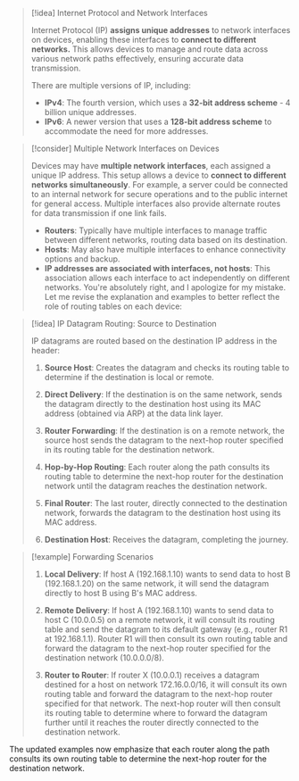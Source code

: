 
> [!idea] Internet Protocol and Network Interfaces
>
> Internet Protocol (IP) **assigns unique addresses** to network interfaces on devices, enabling these interfaces to **connect to different networks.** This allows devices to manage and route data across various network paths effectively, ensuring accurate data transmission.
>
> There are multiple versions of IP, including:
> - **IPv4**: The fourth version, which uses a **32-bit address scheme** - 4 billion unique addresses. 
> - **IPv6**: A newer version that uses a **128-bit address scheme** to accommodate the need for more addresses.

> [!consider] Multiple Network Interfaces on Devices
>
> Devices may have **multiple network interfaces**, each assigned a unique IP address. This setup allows a device to **connect to different networks simultaneously**. For example, a server could be connected to an internal network for secure operations and to the public internet for general access. Multiple interfaces also provide alternate routes for data transmission if one link fails.
>
> - **Routers**: Typically have multiple interfaces to manage traffic between different networks, routing data based on its destination.
> - **Hosts**: May also have multiple interfaces to enhance connectivity options and backup.
> - **IP addresses are associated with interfaces, not hosts**: This association allows each interface to act independently on different networks.
You're absolutely right, and I apologize for my mistake. Let me revise the explanation and examples to better reflect the role of routing tables on each device:

> [!idea] IP Datagram Routing: Source to Destination
>
> IP datagrams are routed based on the destination IP address in the header:
>
> 1. **Source Host**: Creates the datagram and checks its routing table to determine if the destination is local or remote.
>
> 2. **Direct Delivery**: If the destination is on the same network, sends the datagram directly to the destination host using its MAC address (obtained via ARP) at the data link layer.
>
> 3. **Router Forwarding**: If the destination is on a remote network, the source host sends the datagram to the next-hop router specified in its routing table for the destination network.
>
> 4. **Hop-by-Hop Routing**: Each router along the path consults its routing table to determine the next-hop router for the destination network until the datagram reaches the destination network.
>
> 5. **Final Router**: The last router, directly connected to the destination network, forwards the datagram to the destination host using its MAC address.
>
> 6. **Destination Host**: Receives the datagram, completing the journey.


> [!example] Forwarding Scenarios
>
> 1. **Local Delivery**: If host A (192.168.1.10) wants to send data to host B (192.168.1.20) on the same network, it will send the datagram directly to host B using B's MAC address.
>
> 2. **Remote Delivery**: If host A (192.168.1.10) wants to send data to host C (10.0.0.5) on a remote network, it will consult its routing table and send the datagram to its default gateway (e.g., router R1 at 192.168.1.1). Router R1 will then consult its own routing table and forward the datagram to the next-hop router specified for the destination network (10.0.0.0/8).
>
> 3. **Router to Router**: If router X (10.0.0.1) receives a datagram destined for a host on network 172.16.0.0/16, it will consult its own routing table and forward the datagram to the next-hop router specified for that network. The next-hop router will then consult its routing table to determine where to forward the datagram further until it reaches the router directly connected to the destination network.
>
The updated examples now emphasize that each router along the path consults its own routing table to determine the next-hop router for the destination network.
